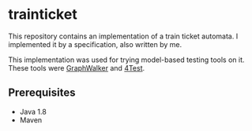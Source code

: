 # trainticket
This repository contains an implementation of a train ticket automata. I implemented it by a specification, also written by me.

This implementation was used for trying model-based testing tools on it. These tools were [GraphWalker](http://graphwalker.github.io/) and [4Test](https://4test.io/).

## Prerequisites
+ Java 1.8
+ Maven
